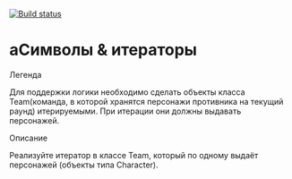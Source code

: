 [![Build status](https://ci.appveyor.com/api/projects/status/f4pvl804dtskxa72?svg=true)](https://ci.appveyor.com/project/ART20230129/js-ac-hw-4-1-clearfunction)

# aСимволы & итераторы
Легенда

Для поддержки логики необходимо сделать объекты класса Team(команда, в которой хранятся персонажи противника на текущий раунд) итерируемыми. При итерации они должны выдавать персонажей.

Описание

Реализуйте итератор в классе Team, который по одному выдаёт персонажей (объекты типа Character).